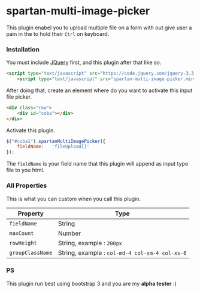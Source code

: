 # spartan-multi-image-picker

This plugin enabel you to upload multiple file on a form with out give user a pain in the to hold their `Ctrl` on keyboard.

### Installation

You must include [JQuery](https://nodejs.org/) first, and this plugin after that like so.
```html
<script type="text/javascript" src="https://code.jquery.com/jquery-3.3.1.min.js"></script>
	<script type="text/javascript" src="spartan-multi-image-picker.min.js"></script>
```

After doing that, create an element where do you want to activate this input file picker.

```html
<div class="row">
	<div id="coba"></div>
</div>
```

Activate this plugin.

```js
$("#coba1").spartanMultiImagePicker({
	fieldName:   'fileUpload[]'
});
```
The `fieldName` is your field name that this plugin will append as input type file to you html.

### All Properties

This is what you can custom when you call this plugin.

| Property | Type |
| ------ | ------ |
| `fieldName` | String |
| `maxCount` | Number |
| `rowHeight` | String, example : `200px` |
| `groupClassName` | String, example : `col-md-4 col-sm-4 col-xs-6` |


### PS
This plugin run best using bootstrap 3 and you are my **alpha tester** :)
